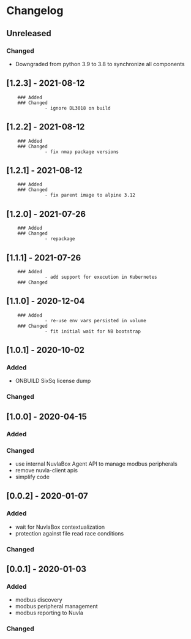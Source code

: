 # Changelog
## Unreleased
### Changed
- Downgraded from python 3.9 to 3.8 to synchronize all components
## [1.2.3] - 2021-08-12
        ### Added
        ### Changed
                  - ignore DL3018 on build
## [1.2.2] - 2021-08-12
        ### Added
        ### Changed
                  - fix nmap package versions
## [1.2.1] - 2021-08-12
        ### Added
        ### Changed
                  - fix parent image to alpine 3.12
## [1.2.0] - 2021-07-26
        ### Added
        ### Changed
                  - repackage
## [1.1.1] - 2021-07-26
        ### Added 
                  - add support for execution in Kubernetes
        ### Changed
## [1.1.0] - 2020-12-04
        ### Added 
                  - re-use env vars persisted in volume
        ### Changed
                  - fit initial wait for NB bootstrap
## [1.0.1] - 2020-10-02
### Added 
- ONBUILD SixSq license dump
### Changed
## [1.0.0] - 2020-04-15
### Added
### Changed
- use internal NuvlaBox Agent API to manage modbus peripherals
- remove nuvla-client apis
- simplify code
## [0.0.2] - 2020-01-07
### Added 
- wait for NuvlaBox contextualization 
- protection against file read race conditions
### Changed
## [0.0.1] - 2020-01-03
### Added 
- modbus discovery 
- modbus peripheral management 
- modbus reporting to Nuvla
### Changed



